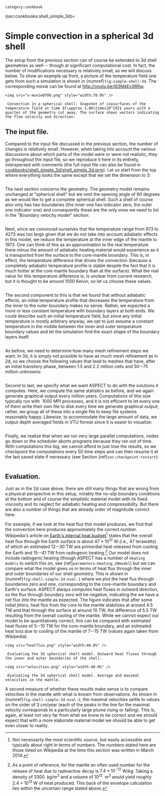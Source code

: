 ```{tags}
category:cookbook
```

(sec:cookbooks:shell_simple_3d)=
# Simple convection in a spherical 3d shell

The setup from the previous section can of course be extended to 3d shell
geometries as well -- though at significant computational cost. In fact,
the number of modifications necessary is relatively small, as we will discuss
below. To show an example up front, a picture of the temperature field one
gets from such a simulation is shown in {numref}`fig:simple-shell-3d`. The corresponding
movie can be found at <http://youtu.be/j63MkEc0RRw>.

```{figure-md} fig:simple-shell-3d
<img src="x-movie0700.png" style="width:70.0%" />

 Convection in a spherical shell: Snapshot of isosurfaces of the temperature field at time $t\approx 1.06\times10^{9}$ years with a quarter of the geometry cut away. The surface shows vectors indicating the flow velocity and direction.
```

## The input file.

Compared to the input file discussed in the previous section, the number of
changes is relatively small. However, when taking into account the various
discussions about which parts of the model were or were not realistic, they go
throughout the input file, so we reproduce it here in its entirety,
interspersed with comments (the full input file can also be found in
[cookbooks/shell_simple_3d/shell_simple_3d.prm](https://www.github.com/geodynamics/aspect/blob/main/cookbooks/shell_simple_3d/shell_simple_3d.prm)). Let us start from the top
where everything looks the same except that we set the dimension to 3:

```{literalinclude} part1.part.prm
```

The next section concerns the geometry. The geometry model remains unchanged
at "spherical shell" but we omit the opening angle of 90 degrees
as we would like to get a complete spherical shell. Such a shell of course
also only has two boundaries (the inner one has indicator zero, the outer one
indicator one) and consequently these are the only ones we need to list in the
"Boundary velocity model" section:

```{literalinclude} part2.part.prm
```

Next, since we convinced ourselves that the temperature range from 973 to 4273
was too large given that we do not take into account adiabatic effects in this
model, we reduce the temperature at the inner edge of the mantle to 1973. One
can think of this as an approximation to the real temperature there minus the
amount of adiabatic heating material would experience as it is transported
from the surface to the core-mantle boundary. This is, in effect, the
temperature difference that drives the convection (because a completely
adiabatic temperature profile is stable despite the fact that it is much
hotter at the core mantle boundary than at the surface). What the real value
for this temperature difference is, is unclear from current research, but it
is thought to be around 1000 Kelvin, so let us choose these values.

```{literalinclude} part3.part.prm
```

The second component to this is that we found that without adiabatic effects,
an initial temperature profile that decreases the temperature from the inner
to the outer boundary makes no sense. Rather, we expected a more or less
constant temperature with boundary layers at both ends. We could describe such
an initial temperature field, but since any initial temperature is mostly
arbitrary anyway, we opt to just assume a constant temperature in the middle
between the inner and outer temperature boundary values and let the simulation
find the exact shape of the boundary layers itself:

```{literalinclude} part4.part.prm
```

As before, we need to determine how many mesh refinement steps we want. In 3d,
it is simply not possible to have as much mesh refinement as in 2d, so we
choose the following values that lead to meshes that have, after an initial
transitory phase, between 1.5 and 2.2 million cells and 50--75 million
unknowns:

```{literalinclude} amr.part.prm
```

Second to last, we specify what we want ASPECT to do with the solutions it computes.
Here, we compute the same statistics as before, and we again generate
graphical output every million years. Computations of this size typically run
with &nbsp;1000 MPI processes, and it is not efficient to let every one of
them write their own file to disk every time we generate graphical output;
rather, we group all of these into a single file to keep file systems
reasonably happy. Likewise, to accommodate the large amount of data, we output
depth averaged fields in VTU format since it is easier to visualize:

```{literalinclude} postprocess.part.prm
```

Finally, we realize that when we run very large parallel computations, nodes
go down or the scheduler aborts programs because they ran out of time. With
computations this big, we cannot afford to just lose the results, so we
checkpoint the computations every 50 time steps and can then resume it at the
last saved state if necessary (see
Section&nbsp;{ref}`sec:checkpoint-restart`):

```{literalinclude} checkpoint.part.prm
```

## Evaluation.

Just as in the 2d case above, there are still many things that are wrong from
a physical perspective in this setup, notably the no-slip boundary conditions
at the bottom and of course the simplistic material model with its fixed
viscosity and its neglect for adiabatic heating and compressibility. But there
are also a number of things that are already order of magnitude correct here.

For example, if we look at the heat flux this model produces, we find that the
convection here produces approximately the correct number. Wikipedia's
article on [Earth's internal heat budget](http://en.wikipedia.org/wiki/Earth's_internal_heat_budget)[^footnote1] states that the overall
heat flux through the Earth surface is about $47\times10^{12}$ W (i.e., 47
terawatts) of which an estimated 12--30 TW are primordial heat released
from cooling the Earth and 15--41 TW from radiogenic heating.[^footnote2] Our
model does not include radiogenic heating (though ASPECT has a number of
`Heating models` to switch this on, see
{ref}`parameters:Heating_20model`) but we can compare what the
model gives us in terms of heat flux through the inner and outer boundaries of
our shell geometry. This is shown in {numref}`fig:shell-simple-3d-eval-1` where
we plot the heat flux through boundaries zero and one, corresponding to the
core-mantle boundary and Earth's surface. ASPECT always computes heat fluxes in
outward direction, so the flux through boundary zero will be negative,
indicating the we have a net flux *into* the mantle as expected. The figure
indicates that after some initial jitters, heat flux from the core to the
mantle stabilizes at around 4.5 TW and that through the surface at around 10
TW, the difference of 5.5 TW resulting from the overall cooling of the mantle.
While we cannot expect our model to be quantitatively correct, this can be
compared with estimated heat fluxes of 5--15 TW for the core-mantle
boundary, and an estimated heat loss due to cooling of the mantle of
7--15 TW (values again taken from Wikipedia).


```{figure-md} fig:shell-simple-3d-eval-1
<img src="heatflux.png" style="width:48.0%" />

 Evaluating the 3d spherical shell model. Outward heat fluxes through the inner and outer boundaries of the shell.
```

```{figure-md} fig:shell-simple-3d-eval-2
<img src="velocities.png" style="width:48.0%" />

 Evaluating the 3d spherical shell model. Average and maximal velocities in the mantle.
```

A second measure of whether these results make sense is to compare velocities
in the mantle with what is known from observations. As shown in {numref}`fig:shell-simple-3d-eval-2`, the maximal velocities settle to values on the order
of 3 cm/year (each of the peaks in the line for the maximal velocity
corresponds to a particularly large plume rising or falling). This is, again,
at least not very far from what we know to be correct and we should expect
that with a more elaborate material model we should be able to get even closer
to reality.

[^footnote1]: Not necessarily the most scientific source, but easily accessible and
typically about right in terms of numbers. The numbers stated here are those
listed on Wikipedia at the time this section was written in March 2014.

[^footnote2]: As a point of reference, for the mantle an often used number for the
release of heat due to radioactive decay is $7.4\times 10^{-12}$ W/kg. Taking a
density of $3300\; \text{ kg}/\text{m}^3$ and a volume of $10^{12}\; \text{ m}^3$
would yield roughly $2.4\times 10^{13}$ W of heat produced. This back of the
envelope calculation lies within the uncertain range stated above.
